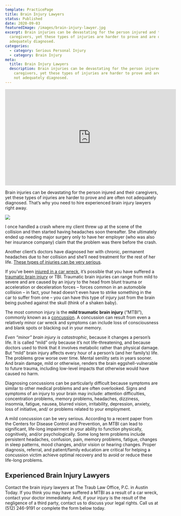 ```yaml
---
template: PracticePage
title: Brain Injury Lawyers
status: Published
date: 2020-09-03
featuredImage: /images/brain-injury-lawyer.jpg
excerpt: Brain injuries can be devastating for the person injured and their
  caregivers, yet these types of injuries are harder to prove and are often not
  adequately diagnosed.
categories:
  - category: Serious Personal Injury
  - category: Brain Injury
meta:
  title: Brain Injury Lawyers
  description: Brain injuries can be devastating for the person injured and their
    caregivers, yet these types of injuries are harder to prove and are often
    not adequately diagnosed.
---
```



<iframe width="560" height="315" src="https://www.youtube.com/embed/Jq5jiFldx4o" frameborder="0" allow="accelerometer; autoplay; encrypted-media; gyroscope; picture-in-picture" allowfullscreen></iframe>

<!--StartFragment-->

Brain injuries can be devastating for the person injured and their caregivers, yet these types of injuries are harder to prove and are often not adequately diagnosed. That’s why you need to hire experienced brain injury lawyers right away.

<!--EndFragment-->

![](/images/study-shows-brain-injuries-may-increase-suicide-risk.jpg)



<!--StartFragment-->

I once handled a crash where my client threw up at the scene of the collision and then started having headaches soon thereafter. She ultimately ended up needing major surgery only to have her employer (who was also her insurance company) claim that the problem was there before the crash.

Another client’s doctors have diagnosed her with chronic, permanent headaches due to her collision and she’ll need treatment for the rest of her life. [These types of injuries can be very serious](https://www.austinaccidentlawyer.com/practice-areas/serious-personal-injury/).

If you’ve been [injured in a car wreck](https://www.austinaccidentlawyer.com/practice-areas/car-accidents/), it’s possible that you have suffered a [traumatic brain injury](https://www.austinaccidentlawyer.com/practice-areas/traumatic-brain-injuries-tbi/) or TBI. Traumatic brain injuries can range from mild to severe and are caused by an injury to the head from blunt trauma or acceleration or deceleration forces – forces common in an automobile collision – in fact, your head doesn’t even have to strike something in the car to suffer from one – you can have this type of injury just from the brain being pushed against the skull (think of a shaken baby).

The most common injury is the **mild traumatic brain injury** (“MTBI”), commonly known as a [concussion](https://www.austinaccidentlawyer.com/practice-areas/concussion-injury/). A concussion can result from even a relatively minor car wreck and symptoms can include loss of consciousness and blank spots or blacking out in your memory.

*Even “minor” brain injury is catastrophic*, because it changes a person’s life. It is called “mild” only because it’s not life-threatening, and because doctors used to think that it involves metabolic rather than physical damage. But “mild” brain injury affects every hour of a person’s (and her family’s) life. The problems grow worse over time. Mental senility sets in years sooner. And brain damage, mild or otherwise, renders the brain eggshell-vulnerable to future trauma, including low-level impacts that otherwise would have caused no harm.

Diagnosing concussions can be particularly difficult because symptoms are similar to other medical problems and are often overlooked. Signs and symptoms of an injury to your brain may include: attention difficulties, concentration problems, memory problems, headaches, dizziness, insomnia, fatigue, nausea, blurred vision, irritability, depression, anxiety, loss of initiative, and/ or problems related to your employment.

A mild concussion can be very serious. According to a recent paper from the Centers for Disease Control and Prevention, an MTBI can lead to significant, life-long impairment in your ability to function physically, cognitively, and/or psychologically. Some long term problems include persistent headaches, confusion, pain, memory problems, fatigue, changes in sleep patterns, mood changes, and/or vision or hearing changes. Proper diagnosis, referral, and patient/family education are critical for helping a concussion victim achieve optimal recovery and to avoid or reduce these life-long problems.

## Experienced Brain Injury Lawyers

Contact the brain injury lawyers at The Traub Law Office, P.C. in Austin Today. If you think you may have suffered a MTBI as a result of a car wreck, contact your doctor immediately. And, if your injury is the result of the negligence of a third party, contact us to discuss your legal rights. Call us at (512) 246-9191 or complete the form below today.

<!--EndFragment-->